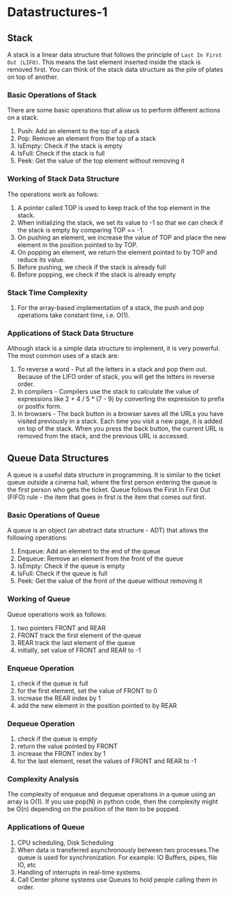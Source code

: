 # Datastructures-1

## Stack
A stack is a linear data structure that follows the principle of `Last In First Out (LIFO)`. This means the last element inserted inside the stack is removed first.
You can think of the stack data structure as the pile of plates on top of another.

### Basic Operations of Stack
There are some basic operations that allow us to perform different actions on a stack.

1. Push: Add an element to the top of a stack
2. Pop: Remove an element from the top of a stack
3. IsEmpty: Check if the stack is empty
4. IsFull: Check if the stack is full
5. Peek: Get the value of the top element without removing it

### Working of Stack Data Structure
The operations work as follows:

1. A pointer called TOP is used to keep track of the top element in the stack.
2. When initializing the stack, we set its value to -1 so that we can check if the stack is empty by comparing TOP == -1.
3. On pushing an element, we increase the value of TOP and place the new element in the position pointed to by TOP.
4. On popping an element, we return the element pointed to by TOP and reduce its value.
5. Before pushing, we check if the stack is already full
6. Before popping, we check if the stack is already empty

### Stack Time Complexity
1. For the array-based implementation of a stack, the push and pop operations take constant time, i.e. O(1).

### Applications of Stack Data Structure
Although stack is a simple data structure to implement, it is very powerful. The most common uses of a stack are:

1. To reverse a word - Put all the letters in a stack and pop them out. Because of the LIFO order of stack, you will get the letters in reverse order.
2. In compilers - Compilers use the stack to calculate the value of expressions like 2 + 4 / 5 * (7 - 9) by converting the expression to prefix or postfix form.
3. In browsers - The back button in a browser saves all the URLs you have visited previously in a stack. Each time you visit a new page, it is added on top of the stack. When you press the back button, the current URL is removed from the stack, and the previous URL is accessed.


## Queue Data Structures

A queue is a useful data structure in programming. It is similar to the ticket queue outside a cinema hall, where the first person entering the queue is the first person who gets the ticket.
Queue follows the First In First Out (FIFO) rule - the item that goes in first is the item that comes out first.

### Basic Operations of Queue
A queue is an object (an abstract data structure - ADT) that allows the following operations:

1. Enqueue: Add an element to the end of the queue
2. Dequeue: Remove an element from the front of the queue
3. IsEmpty: Check if the queue is empty
4. IsFull: Check if the queue is full
5. Peek: Get the value of the front of the queue without removing it

### Working of Queue
Queue operations work as follows:

1. two pointers FRONT and REAR
2. FRONT track the first element of the queue
3. REAR track the last element of the queue
4. initially, set value of FRONT and REAR to -1

### Enqueue Operation
1. check if the queue is full
2. for the first element, set the value of FRONT to 0
3. increase the REAR index by 1
4. add the new element in the position pointed to by REAR

### Dequeue Operation
1. check if the queue is empty
2. return the value pointed by FRONT
3. increase the FRONT index by 1
4. for the last element, reset the values of FRONT and REAR to -1


### Complexity Analysis
The complexity of enqueue and dequeue operations in a queue using an array is O(1). If you use pop(N) in python code, then the complexity might be O(n) depending on the position of the item to be popped.

### Applications of Queue
1. CPU scheduling, Disk Scheduling
2. When data is transferred asynchronously between two processes.The queue is used for synchronization. For example: IO Buffers, pipes, file IO, etc
3. Handling of interrupts in real-time systems.
4. Call Center phone systems use Queues to hold people calling them in order.



